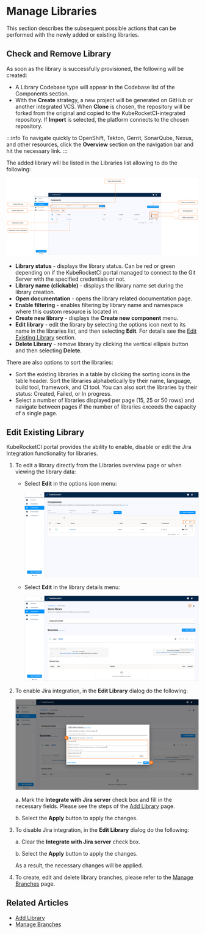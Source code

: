 # Manage Libraries

This section describes the subsequent possible actions that can be performed with the newly added or existing libraries.

## Check and Remove Library

As soon as the library is successfully provisioned, the following will be created:

* A Library Codebase type will appear in the Codebase list of the Components section.
* With the **Create** strategy, a new project will be generated on GitHub or another integrated VCS. When **Clone** is chosen, the repository will be forked from the original and copied to the KubeRocketCI-integrated repository. If **Import** is selected, the platform connects to the chosen repository.

:::info
    To navigate quickly to OpenShift, Tekton, Gerrit, SonarQube, Nexus, and other resources, click the **Overview** section on the navigation bar and hit the necessary link.
:::

The added library will be listed in the Libraries list allowing to do the following:

![Library menu](../assets/user-guide/edp-portal-library-page.png "Library menu")

* **Library status** - displays the library status. Can be red or green depending on if the KubeRocketCI portal managed to connect to the Git Server with the specified credentials or not.
* **Library name (clickable)** - displays the library name set during the library creation.
* **Open documentation** - opens the library related documentation page.
* **Enable filtering** - enables filtering by library name and namespace where this custom resource is located in.
* **Create new library** - displays the **Create new component** menu.
* **Edit library** - edit the library by selecting the options icon next to its name in the libraries list, and then selecting **Edit**. For details see the [Edit Existing Library](#edit-existing-library) section.
* **Delete Library** - remove library by clicking the vertical ellipsis button and then selecting **Delete**.

There are also options to sort the libraries:

* Sort the existing libraries in a table by clicking the sorting icons in the table header. Sort the libraries alphabetically by their name, language, build tool, framework, and CI tool. You can also sort the libraries by their status: Created, Failed, or In progress.
* Select a number of libraries displayed per page (15, 25 or 50 rows) and navigate between pages if the number of libraries exceeds the capacity of a single page.

## Edit Existing Library

KubeRocketCI portal provides the ability to enable, disable or edit the Jira Integration functionality for libraries.

1. To edit a library directly from the Libraries overview page or when viewing the library data:

    * Select **Edit** in the options icon menu:

      ![Edit library on the libraries overview page](../assets/user-guide/edp-portal-edit-library-1.png "Edit library on the libraries overview page")

    * Select **Edit** in the library details menu:

      ![Edit library when viewing the library data](../assets/user-guide/edp-portal-edit-library-2.png "Edit library when viewing the library data")

2. To enable Jira integration, in the **Edit Library** dialog do the following:

    ![Edit library](../assets/user-guide/edp-portal-edit-library-jira.png "Edit library")

    a. Mark the **Integrate with Jira server** check box and fill in the necessary fields. Please see the steps of the [Add Library](add-library.md#the-advanced-settings-menu) page.

    b. Select the **Apply** button to apply the changes.

3. To disable Jira integration, in the **Edit Library** dialog do the following:

    a. Clear the **Integrate with Jira server** check box.

    b. Select the **Apply** button to apply the changes.

    As a result, the necessary changes will be applied.

4. To create, edit and delete library branches, please refer to the [Manage Branches](../user-guide/manage-branches.md) page.

## Related Articles

* [Add Library](add-library.md)
* [Manage Branches](../user-guide/manage-branches.md)
